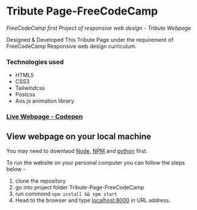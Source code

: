 # Tribute Page-FreeCodeCamp
*FreeCodeCamp first Project of responsive web design - Tribute Webpage*

Designed & Developed This Tribute Page under the requirement of FreeCodeCamp Responsive web design curriculum.

### Technologies used
- HTML5
- CSS3
- Tailwindcss
- Postcss
- Aos.js animation library

### [Live Webpage - Codepen](https://codepen.io/amarjeetrao/full/vPqqgQ)

## View webpage on your local machine
You may need to downlaod [Node](https://nodejs.org/en/download/), [NPM](https://www.npmjs.com/get-npm) and [python](https://www.python.org/downloads/) first.

To run the website on your personal computer you can follow the steps below -

1. clone the repository
2. go into project folder Tribute-Page-FreeCodeCamp
3. run commond
  ``` npm install && npm start ```
4. Head to the browser and type [localhost:8000](localhost:8000) in URL address.
